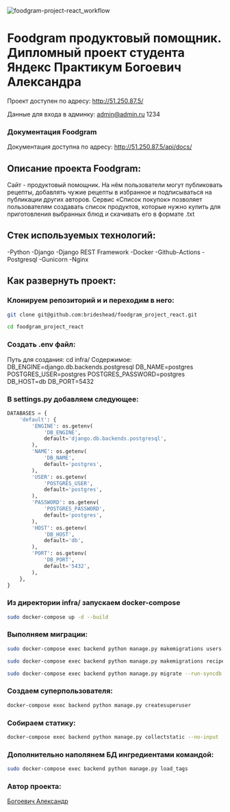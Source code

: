 ![foodgram-project-react_workflow](https://github.com/Brideshead/foodgram-project-react/actions/workflows/foodgram_workflow.yaml/badge.svg)


# Foodgram продуктовый помощник. Дипломный проект студента Яндекс Практикум Богоевич Александра

Проект доступен по адресу: http://51.250.87.5/

Данные для входа в админку:
admin@admin.ru
1234

### Документация Foodgram
Документация доступна по адресу: http://51.250.87.5/api/docs/

## Описание проекта Foodgram:
Сайт - продуктовый помощник. На нём пользователи могут публиковать рецепты, добавлять чужие рецепты в избранное и подписываться на публикации других авторов. Сервис «Список покупок» позволяет пользователям создавать список продуктов, которые нужно купить для приготовления выбранных блюд и скачивать его в формате .txt

## Cтек используемых технологий:
-Python
-Django
-Django REST Framework
-Docker
-Github-Actions
-Postgresql
-Gunicorn
-Nginx

## Как развернуть проект:

### Клонируем репозиторий и и переходим в него:

```bash
git clone git@github.com:brideshead/foodgram_project_react.git
```
```bash
cd foodgram_project_react
```

### Создать .env файл:
Путь для создания: cd infra/
Содержимое:
DB_ENGINE=django.db.backends.postgresql 
DB_NAME=postgres 
POSTGRES_USER=postgres 
POSTGRES_PASSWORD=postgres 
DB_HOST=db 
DB_PORT=5432

### В settings.py добавляем следующее:
```python
DATABASES = {
    'default': {
        'ENGINE': os.getenv(
            'DB_ENGINE',
            default='django.db.backends.postgresql',
        ),
        'NAME': os.getenv(
            'DB_NAME',
            default='postgres',
        ),
        'USER': os.getenv(
            'POSTGRES_USER',
            default='postgres',
        ),
        'PASSWORD': os.getenv(
            'POSTGRES_PASSWORD',
            default='postgres',
        ),
        'HOST': os.getenv(
            'DB_HOST',
            default='db',
        ),
        'PORT': os.getenv(
            'DB_PORT',
            default='5432',
        ),
    },
}
```

### Из директории infra/ запускаем docker-compose
```bash
sudo docker-compose up -d --build 
```

### Выполняем миграции:
```bash
sudo docker-compose exec backend python manage.py makemigrations users 
```
```bash
sudo docker-compose exec backend python manage.py makemigrations recipes 
```
```bash
sudo docker-compose exec backend python manage.py migrate --run-syncdb
```
### Создаем суперпользователя:
```bash
docker-compose exec backend python manage.py createsuperuser 
```

### Собираем статику:
```bash
docker-compose exec backend python manage.py collectstatic --no-input 
```
### Дополнительно наполянем БД ингредиентами командой:

```bash
sudo docker-compose exec backend python manage.py load_tags
```



### Автор проекта:

[Богоевич Александр](https://github.com/Brideshead)
